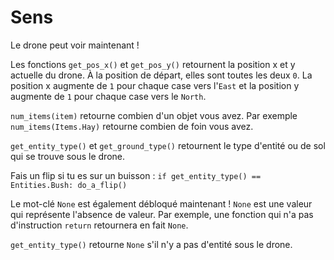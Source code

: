 # Sens
Le drone peut voir maintenant !

Les fonctions `get_pos_x()` et `get_pos_y()` retournent la position x et y actuelle du drone. À la position de départ, elles sont toutes les deux `0`. La position x augmente de `1` pour chaque case vers l'`East` et la position y augmente de `1` pour chaque case vers le `North`.

`num_items(item)` retourne combien d'un objet vous avez.
Par exemple `num_items(Items.Hay)` retourne combien de foin vous avez.

`get_entity_type()` et `get_ground_type()` retournent le type d'entité ou de sol qui se trouve sous le drone.

Fais un flip si tu es sur un buisson :
`if get_entity_type() == Entities.Bush:
	do_a_flip()`

Le mot-clé `None` est également débloqué maintenant ! `None` est une valeur qui représente l'absence de valeur.
Par exemple, une fonction qui n'a pas d'instruction `return` retournera en fait `None`.

`get_entity_type()` retourne `None` s'il n'y a pas d'entité sous le drone.